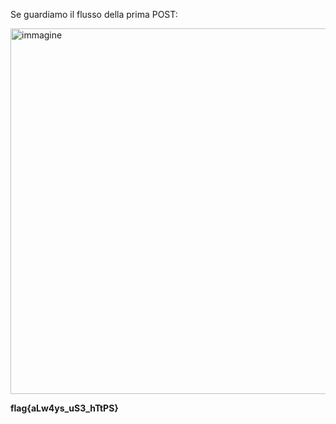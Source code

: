 Se guardiamo il flusso della prima POST:

<img width="693" height="585" alt="immagine" src="https://github.com/user-attachments/assets/de648294-34c2-4f8b-81e7-eb8b0c30d65e" />

**flag{aLw4ys_uS3_hTtPS}**
